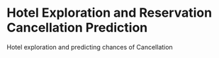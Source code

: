 # Hotel Exploration and Reservation Cancellation Prediction
Hotel exploration and predicting chances of Cancellation
